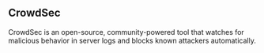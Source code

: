 ## CrowdSec

CrowdSec is an open-source, community-powered tool that watches for malicious behavior in server logs and blocks known attackers automatically.
